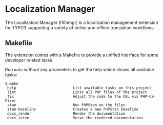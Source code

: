 # Localization Manager

The Localization Manager (l10nmgr) is a localization management extension for TYPO3 supporting a variety of
online and offline translation workflows.

## Makefile
The extension comes with a Makefile to provide a unified interface for some developer related tasks.

Run `make` without any parameters to get the help which shows all available tasks:

```
$ make
 help                          List available tasks on this project
 lint                          Lints all PHP files of the project
 fix                           Adjust the code to the CGL via PHP-CS-Fixer
 stan                          Run PHPStan on the files
 stan-baseline                 Creates a new PHPStan baseline
 docs_render                   Render the documentation
 docs_serve                    Serve the rendered documentation
```
